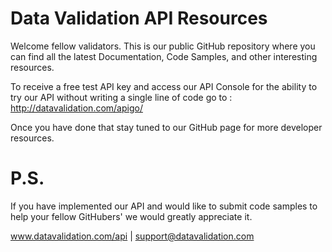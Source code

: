 Data Validation API Resources
===

Welcome fellow validators. This is our public GitHub repository where you can find 
all the latest Documentation, Code Samples, and other interesting resources. 

To receive a free test API key and access our API Console for the ability to try our API 
without writing a single line of code go to : http://datavalidation.com/apigo/

Once you have done that stay tuned to our GitHub page for more developer resources. 

P.S. 
====
If you have implemented our API and would like to submit code samples to help your fellow
GitHubers' we would greatly appreciate it. 

www.datavalidation.com/api  |  support@datavalidation.com
